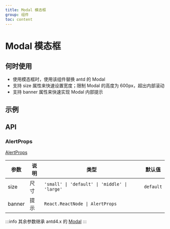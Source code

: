 ```yaml
---
title: Modal 模态框
group: 组件
toc: content
---
```


# Modal 模态框

## 何时使用

-   使用模态框时，使用该组件替换 antd 的 Modal
-   支持 size 属性来快速设置宽度；限制 Modal 的高度为 600px，超出内部滚动
-   支持 banner 属性来快速实现 Modal 内部提示

## 示例

<code src="./demos/basic.tsx" title="最大高度限制"></code>
<code src="./demos/size.tsx" title="尺寸"></code>
<code src="./demos/banner.tsx" title="支持 banner"></code>
<code src="./demos/bannerProps.tsx" title="支持传 banner 的 Props 属性"></code>
<code src="./demos/draggable.tsx" title="draggable"></code>

## API

### AlertProps

[AlertProps](https://4x-ant-design.antgroup.com/components/alert-cn/#API)

| 参数   | 说明 | 类型                                          | 默认值    |
| ------ | ---- | --------------------------------------------- | --------- |
| size   | 尺寸 | `'small' \| 'default' \| 'middle' \| 'large'` | `default` |
| banner | 提示 | `React.ReactNode \| AlertProps`               |           |

:::info
其余参数继承 antd4.x 的 [Modal](https://4x.ant.design/components/modal-cn/#API)
:::
